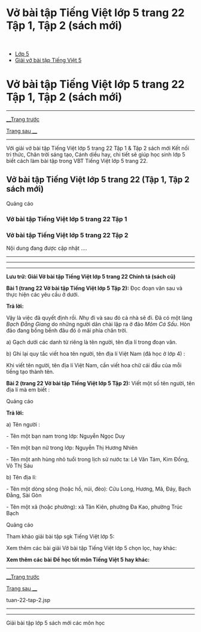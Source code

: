 # Vở bài tập Tiếng Việt lớp 5 trang 22 Tập 1, Tập 2 (sách mới)

﻿

  * [Lớp 5](https://vietjack.com/series/lop-5.jsp)
  * [Giải vở bài tập Tiếng Việt 5](https://vietjack.com/giai-vo-bai-tap-tieng-viet-5/index.jsp)



# Vở bài tập Tiếng Việt lớp 5 trang 22 Tập 1, Tập 2 (sách mới)

* * *

[__Trang trước](https://vietjack.com/giai-vo-bai-tap-tieng-viet-5/tuan-22-tap-2.jsp)

[Trang sau __](https://vietjack.com/giai-vo-bai-tap-tieng-viet-5/tuan-22-tap-2.jsp)

* * *

Với giải vở bài tập Tiếng Việt lớp 5 trang 22 Tập 1 & Tập 2 sách mới Kết nối tri thức, Chân trời sáng tạo, Cánh diều hay, chi tiết sẽ giúp học sinh lớp 5 biết cách làm bài tập trong VBT Tiếng Việt lớp 5 trang 22.

## Vở bài tập Tiếng Việt lớp 5 trang 22 (Tập 1, Tập 2 sách mới)

Quảng cáo

### Vở bài tập Tiếng Việt lớp 5 trang 22 Tập 1

### Vở bài tập Tiếng Việt lớp 5 trang 22 Tập 2

Nội dung đang được cập nhật ....

* * *

* * *

* * *

**Lưu trữ: Giải Vở bài tập Tiếng Việt lớp 5 trang 22 Chính tả (sách cũ)**

**Bài 1 (trang 22 Vở bài tập Tiếng Việt lớp 5 Tập 2):** Đọc đoạn văn sau và thực hiện các yêu cầu ở dưới.

**Trả lời:**

Vậy là việc đã quyết định rồi. _Nhụ_ đi và sau đó cả nhà sẽ đi. Đã có một làng _Bạch Đằng Giang_ do những người dân chài lập ra ở đảo _Mõm Cá Sấu_. Hòn đảo đang bồng bềnh đâu đó ỏ mãi phía chân trời. 

a) Gạch dưới các danh từ riêng là tên người, tên địa lí trong đoạn văn. 

b) Ghi lại quy tắc viết hoa tên người, tên địa lí Việt Nam (đã học ở lớp 4) : 

Khi viết tên người, tên địa lí Việt Nam, cần viết hoa chữ cái đầu của mỗi tiếng tạo thành tên. 

**Bài 2 (trang 22 Vở bài tập Tiếng Việt lớp 5 Tập 2):** Viết một số tên người, tên địa lí mà em biết :

Quảng cáo

**Trả lời:**

a) Tên người :

\- Tên một bạn nam trong lớp: Nguyễn Ngọc Duy

\- Tên một bạn nữ trong lớp: Nguyễn Thị Hương Nhiên

\- Tên một anh hùng nhỏ tuổi trong lịch sử nước ta: Lê Văn Tám, Kim Đồng, Võ Thị Sáu 

b) Tên địa lí:

\- Tên một dòng sông (hoặc hồ, núi, đèo): Cửu Long, Hương, Mã, Đáy, Bạch Đằng, Sài Gòn 

\- Tên một xã (hoặc phường): xã Tân Kiên, phường Đa Kao, phường Trúc Bạch 

Quảng cáo

Tham khảo giải bài tập sgk Tiếng Việt lớp 5:

Xem thêm các bài giải Vở bài tập Tiếng Việt lớp 5 chọn lọc, hay khác:

**Xem thêm các bài Để học tốt môn Tiếng Việt 5 hay khác:**

* * *

[__Trang trước](https://vietjack.com/giai-vo-bai-tap-tieng-viet-5/tuan-22-tap-2.jsp)

[Trang sau __](https://vietjack.com/giai-vo-bai-tap-tieng-viet-5/tuan-22-tap-2.jsp)

tuan-22-tap-2.jsp

* * *

* * *

Giải bài tập lớp 5 sách mới các môn học
